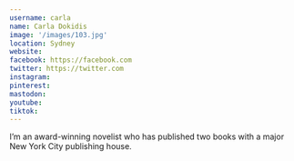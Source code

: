 ```yaml
---
username: carla
name: Carla Dokidis
image: '/images/103.jpg'
location: Sydney
website:
facebook: https://facebook.com
twitter: https://twitter.com
instagram: 
pinterest:
mastodon:
youtube:
tiktok:
---
```

I’m an award-winning novelist who has published two books with a major New York City publishing house.